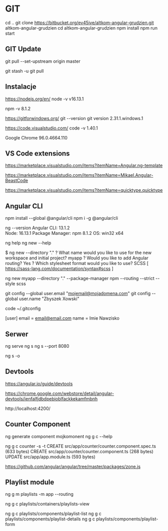 # GIT 
cd ..
git clone https://bitbucket.org/ev45ive/altkom-angular-grudzien.git altkom-angular-grudzien
cd altkom-angular-grudzien
npm install
npm run start

## GIT Update
git pull --set-upstream origin master

git stash -u 
git pull

## Instalacje
https://nodejs.org/en/
node -v 
v16.13.1

npm -v
8.1.2

https://gitforwindows.org/
git --version
git version 2.31.1.windows.1

https://code.visualstudio.com/
code -v
1.40.1

Google Chrome	96.0.4664.110

## VS Code extensions
https://marketplace.visualstudio.com/items?itemName=Angular.ng-template

https://marketplace.visualstudio.com/items?itemName=Mikael.Angular-BeastCode

https://marketplace.visualstudio.com/items?itemName=quicktype.quicktype

## Angular CLI 

npm install --global @angular/cli
npm i -g @angular/cli

ng --version
Angular CLI: 13.1.2       
Node: 16.13.1
Package Manager: npm 8.1.2
OS: win32 x64

ng help
ng new --help


$ ng new --directory "."
? What name would you like to use for the new workspace and initial project? myapp
? Would you like to add Angular routing? Yes
? Which stylesheet format would you like to use? SCSS   [ https://sass-lang.com/documentation/syntax#scss                ]

ng new myapp --directory "."  --package-manager npm --routing --strict --style scss 

git config --global user.email "mojemail@mojadomena.com"
git config --global user.name "Zbyszek Xowski"

code ~/.gitconfig

[user]
	email = email@email.com
	name = Imie Nawzisko

## Serwer
ng serve 
ng s 
ng s --port 8080

ng s -o 


## Devtools
https://angular.io/guide/devtools

https://chrome.google.com/webstore/detail/angular-devtools/ienfalfjdbdpebioblfackkekamfmbnh

http://localhost:4200/ 

## Counter Component

ng generate component mojkomonent
ng g c --help

ng g c counter -s -t 
CREATE src/app/counter/counter.component.spec.ts (633 bytes)
CREATE src/app/counter/counter.component.ts (268 bytes)
UPDATE src/app/app.module.ts (593 bytes)


https://github.com/angular/angular/tree/master/packages/zone.js


## Playlist module

ng g m playlists -m app --routing

ng g c playlists/containers/playlists-view

ng g c playlists/components/playlist-list
ng g c playlists/components/playlist-details
ng g c playlists/components/playlist-form


